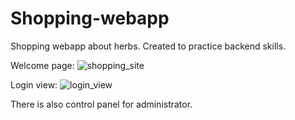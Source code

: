 # Shopping-webapp
Shopping webapp about herbs. Created to practice backend skills.

Welcome page:
![shopping_site](https://github.com/sebastianbrzustowicz/Shopping-site/assets/66909222/796d7eaa-c53a-4e0c-8536-9173aa30384e)

Login view:
![login_view](https://github.com/sebastianbrzustowicz/Shopping-site/assets/66909222/d8fb77fe-95ed-4c34-9443-05899b4dbcce)

There is also control panel for administrator. 